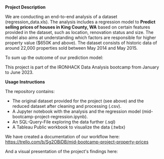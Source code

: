 **Project Description**

We are conducting an end-to-end analysis of a dataset (regression_data.xls). The analysis includes a regression model to **Predict selling prices of houses in King County, WA** based on certain features provided in the dataset, such as location, renovation status and size. The model also aims at understanding which factors are responsible for higher property value ($650K and above).
The dataset consists of historic data of around 22,000 properties sold between May 2014 and May 2015.

To sum up the outcome of our prediction model: 


This project is part of the IRONHACK Data Analysis bootcamp from January to June 2023.

**Usage Instructions**

The repository contains:
- The original dataset provided for the project (see above) and the reduced dataset after cleaning and processing (.csv).
- A Jupyter notebook with the analysis and the regression model (mid-bootcamp-project-regression.ipynb). 
- An SQL-Query-File exploring the data further (.sql)
- A Tableau Public workbook to visualize the data (.twbx)

We have created a documentation of our workflow here: https://trello.com/b/Sg2OBiDB/mid-bootcamp-project-property-prices

And a visual presentation of the project's findings here: 
